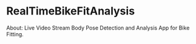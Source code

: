 # RealTimeBikeFitAnalysis

About: Live Video Stream Body Pose Detection and Analysis App for Bike Fitting. 
